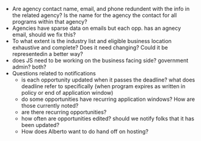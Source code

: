 * Are agency contact name, email, and phone redundent with the info in the related agency? Is the name for the agency the contact for all programs within that agency? 
* Agencies have sparse data on emails but each opp. has an agnecy email, should we fix this?
* To what extent is the industry list and eligible business location exhaustive and complete? Does it need changing? Could it be representedin a better way? 
* does JS need to be working on the business facing side? government admin? both? 
* Questions related to notifications
  * is each opportunity updated when it passes the deadline? what does deadline refer to specifically (when program expires as written in policy or end of application window)
  * do some opportunities have recurring application windows? How are those currently noted? 
  * are there recurring opportunities? 
  * how often are opportunities edited? should we notify folks that it has been updated? 
  * How does Alberto want to do hand off on hosting?  
  


